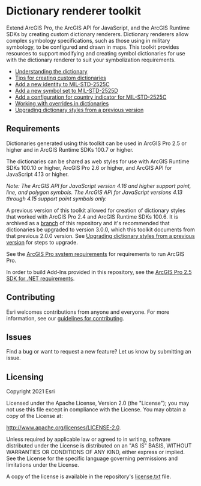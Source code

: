 # Dictionary renderer toolkit
Extend ArcGIS Pro, the ArcGIS API for JavaScript, and the ArcGIS Runtime SDKs by creating custom dictionary renderers. Dictionary renderers allow complex symbology specifications, such as those using in military symbology, to be configured and drawn in maps. This toolkit provides resources to support modifying and creating symbol dictionaries for use with the dictionary renderer to suit your symbolization requirements.

* [Understanding the dictionary](/docs/understanding-the-dictionary.md)
* [Tips for creating custom dictionaries](/docs/tips-for-creating-custom-dictionaries.md)
* [Add a new identity to MIL-STD-2525C](/docs/add-a-new-identity-to-MIL-STD-2525C.md)
* [Add a new symbol set to MIL-STD-2525D](/docs/add-a-new-symbol-set-to-MIL-STD-2525D.md)
* [Add a configuration for country indicator for MIL-STD-2525C](/docs/add-a-configuration-for-country-indicator-for-MIL-STD-2525C.md)
* [Working with overrides in dictionaries](/docs/working-with-overrides.md)
* [Upgrading dictionary styles from a previous version](/docs/upgrading-dictionary-styles-from-a-previous-version.md)

## Requirements

Dictionaries generated using this toolkit can be used in ArcGIS Pro 2.5 or higher and in ArcGIS Runtime SDKs 100.7 or higher.

The dictionaries can be shared as web styles for use with ArcGIS Runtime SDKs 100.10 or higher, ArcGIS Pro 2.6 or higher, and ArcGIS API for JavaScript 4.13 or higher.

_Note: The ArcGIS API for JavaScript version 4.16 and higher support point, line, and polygon symbols. The ArcGIS API for JavaScript versions 4.13 through 4.15 support point symbols only._

A previous version of this toolkit allowed for creation of dictionary styles that worked with ArcGIS Pro 2.4 and ArcGIS Runtime SDKs 100.6. It is archived as a [branch](https://github.com/Esri/dictionary-renderer-toolkit/tree/release/2.0.0) of this repository and it's recommended that dictionaries be upgraded to version 3.0.0, which this toolkit documents from that previous 2.0.0 version. See [Upgrading dictionary styles from a previous version](docs/upgrading-dictionary-styles-from-a-previous-version.md) for steps to upgrade.

See the [ArcGIS Pro system requirements](https://pro.arcgis.com/en/pro-app/get-started/arcgis-pro-system-requirements.htm) for requirements to run ArcGIS Pro.

In order to build Add-Ins provided in this repository, see the [ArcGIS Pro 2.5 SDK for .NET requirements](https://github.com/esri/arcgis-pro-sdk/wiki#requirements).

## Contributing

Esri welcomes contributions from anyone and everyone. For more information, see our [guidelines for contributing](https://github.com/esri/contributing).

## Issues
Find a bug or want to request a new feature? Let us know by submitting an issue.

## Licensing
Copyright 2021 Esri

Licensed under the Apache License, Version 2.0 (the "License"); you may not use this file except in compliance with the License. You may obtain a copy of the License at:

http://www.apache.org/licenses/LICENSE-2.0.

Unless required by applicable law or agreed to in writing, software distributed under the License is distributed on an "AS IS" BASIS, WITHOUT WARRANTIES OR CONDITIONS OF ANY KIND, either express or implied. See the License for the specific language governing permissions and limitations under the License.

A copy of the license is available in the repository's [license.txt](https://github.com/Esri/arcgis-pro-metadata-toolkit/blob/master/license.txt) file.